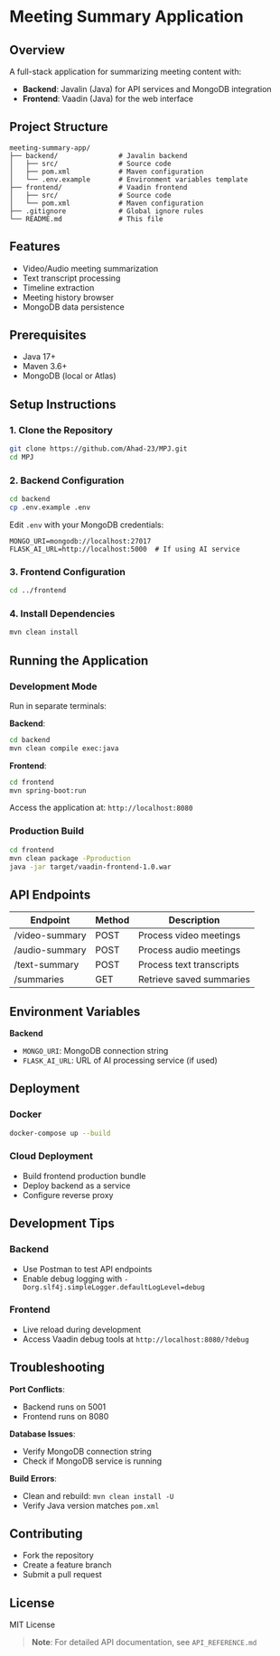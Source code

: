 
# Meeting Summary Application

## Overview

A full-stack application for summarizing meeting content with:

- **Backend**: Javalin (Java) for API services and MongoDB integration
- **Frontend**: Vaadin (Java) for the web interface

## Project Structure

```
meeting-summary-app/
├── backend/               # Javalin backend
│   ├── src/               # Source code
│   ├── pom.xml            # Maven configuration
│   └── .env.example       # Environment variables template
├── frontend/              # Vaadin frontend
│   ├── src/               # Source code  
│   └── pom.xml            # Maven configuration
├── .gitignore             # Global ignore rules
└── README.md              # This file
```

## Features

- Video/Audio meeting summarization
- Text transcript processing
- Timeline extraction
- Meeting history browser
- MongoDB data persistence

## Prerequisites

- Java 17+
- Maven 3.6+
- MongoDB (local or Atlas)

## Setup Instructions

### 1. Clone the Repository

```bash
git clone https://github.com/Ahad-23/MPJ.git
cd MPJ
```

### 2. Backend Configuration

```bash
cd backend
cp .env.example .env
```

Edit `.env` with your MongoDB credentials:

```
MONGO_URI=mongodb://localhost:27017
FLASK_AI_URL=http://localhost:5000  # If using AI service
```

### 3. Frontend Configuration

```bash
cd ../frontend
```

### 4. Install Dependencies

```bash
mvn clean install
```

## Running the Application

### Development Mode

Run in separate terminals:

**Backend**:

```bash
cd backend
mvn clean compile exec:java
```

**Frontend**:

```bash
cd frontend  
mvn spring-boot:run
```

Access the application at: `http://localhost:8080`

### Production Build

```bash
cd frontend
mvn clean package -Pproduction
java -jar target/vaadin-frontend-1.0.war
```

## API Endpoints

| Endpoint        | Method | Description              |
|----------------|--------|--------------------------|
| /video-summary | POST   | Process video meetings   |
| /audio-summary | POST   | Process audio meetings   |
| /text-summary  | POST   | Process text transcripts |
| /summaries     | GET    | Retrieve saved summaries |

## Environment Variables

**Backend**

- `MONGO_URI`: MongoDB connection string
- `FLASK_AI_URL`: URL of AI processing service (if used)

## Deployment

### Docker

```bash
docker-compose up --build
```

### Cloud Deployment

- Build frontend production bundle
- Deploy backend as a service
- Configure reverse proxy

## Development Tips

### Backend

- Use Postman to test API endpoints
- Enable debug logging with `-Dorg.slf4j.simpleLogger.defaultLogLevel=debug`

### Frontend

- Live reload during development
- Access Vaadin debug tools at `http://localhost:8080/?debug`

## Troubleshooting

**Port Conflicts**:

- Backend runs on 5001
- Frontend runs on 8080

**Database Issues**:

- Verify MongoDB connection string
- Check if MongoDB service is running

**Build Errors**:

- Clean and rebuild: `mvn clean install -U`
- Verify Java version matches `pom.xml`

## Contributing

- Fork the repository
- Create a feature branch
- Submit a pull request

## License

MIT License

> **Note**: For detailed API documentation, see `API_REFERENCE.md`
